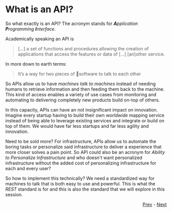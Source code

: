 # What is an API?
So what exactly is an API? The acronym stands for ***A**pplication **P**rogramming **I**nterface*.

Academically speaking an API is 

> [...] a set of functions and procedures allowing the creation of applications that access the features or data of […] [an]other service.

In more down to earth terms:

> It’s a way for two pieces of software to talk to each other

So APIs allow us to have *machines talk to machines* instead of needing humans to retrieve information and then feeding them back to the machine. This kind of access enables a variety of use cases from monitoring and automating to delivering completely new products build on-top of others. 

In this capacity, APIs can have an not insignificant impact on innovation. Imagine every startup having to build their own *worldwide* mapping service instead of being able to leverage existing services and integrate or build on top of them. We would have far less startups and far less agility and innovation.

Need to be sold more? For infrastructure, APIs allow us to automate the boring tasks or personalize said infrastructure to deliver a experience that more closer solves a pain point. So API could also be an acronym for *Ability to Personalize Infrastructure* and who doesn't want personalized infrastructure without the added cost of personalizing infrastructure for each and every user? 

So how to implement this technically? We need a standardized way for machines to talk
that is both easy to use and powerful. This is what the *REST* standard is for and this is also the standard that we will explore in this session.

<div align="right">
   
   [Prev](Readme.md) - [Next](what_is_REST.md)
</div>
